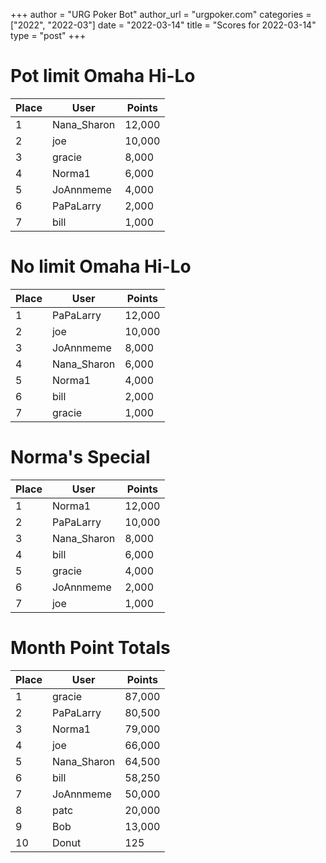 +++
author = "URG Poker Bot"
author_url = "urgpoker.com"
categories = ["2022", "2022-03"]
date = "2022-03-14"
title = "Scores for 2022-03-14"
type = "post"
+++
# Pot limit Omaha Hi-Lo

| Place | User | Points |
|-------|------|--------|
| 1 | Nana_Sharon | 12,000 |
| 2 | joe | 10,000 |
| 3 | gracie | 8,000 |
| 4 | Norma1 | 6,000 |
| 5 | JoAnnmeme | 4,000 |
| 6 | PaPaLarry | 2,000 |
| 7 | bill | 1,000 |

# No limit Omaha Hi-Lo

| Place | User | Points |
|-------|------|--------|
| 1 | PaPaLarry | 12,000 |
| 2 | joe | 10,000 |
| 3 | JoAnnmeme | 8,000 |
| 4 | Nana_Sharon | 6,000 |
| 5 | Norma1 | 4,000 |
| 6 | bill | 2,000 |
| 7 | gracie | 1,000 |

# Norma's Special

| Place | User | Points |
|-------|------|--------|
| 1 | Norma1 | 12,000 |
| 2 | PaPaLarry | 10,000 |
| 3 | Nana_Sharon | 8,000 |
| 4 | bill | 6,000 |
| 5 | gracie | 4,000 |
| 6 | JoAnnmeme | 2,000 |
| 7 | joe | 1,000 |

# Month Point Totals

| Place | User | Points |
|-------|------|--------|
| 1 | gracie | 87,000 |
| 2 | PaPaLarry | 80,500 |
| 3 | Norma1 | 79,000 |
| 4 | joe | 66,000 |
| 5 | Nana_Sharon | 64,500 |
| 6 | bill | 58,250 |
| 7 | JoAnnmeme | 50,000 |
| 8 | patc | 20,000 |
| 9 | Bob | 13,000 |
| 10 | Donut | 125 |
